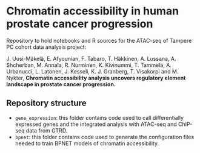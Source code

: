 # Chromatin accessibility in human prostate cancer progression

Repository to hold notebooks and R sources for the ATAC-seq of Tampere PC cohort data analysis project: 

J. Uusi-Mäkelä, E. Afyounian, F. Tabaro, T. Häkkinen, A. Lussana, A. Shcherban, M. Annala, R. Nurminen, K. Kivinummi, T. Tammela, A. Urbanucci, L. Latonen, J. Kesseli, K. J. Granberg, T. Visakorpi and M. Nykter, **Chromatin accessibility analysis uncovers regulatory element landscape in prostate cancer progression.**

## Repository structure

- `gene_expression`: this folder contains code used to call differentially expressed genes and the integrated analysis with ATAC-seq and ChIP-seq data from GTRD.
- `bpnet`: this folder contains code used to generate the configuration files needed to train BPNET models of chromatin accessibility.

